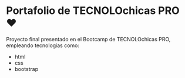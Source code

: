 # Portafolio de TECNOLOchicas PRO ❤️
Proyecto final presentado en el Bootcamp de TECNOLOchicas PRO, empleando tecnologias como:
- html
- css
- bootstrap
